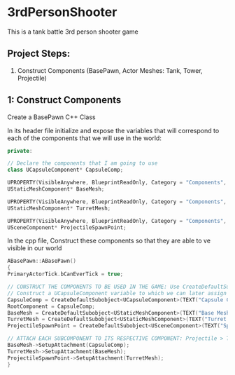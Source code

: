 
# 3rdPersonShooter
This is a tank battle 3rd person shooter game

## Project Steps:
1. Construct Components (BasePawn, Actor Meshes: Tank, Tower, Projectile)


## 1: Construct Components

Create a BasePawn C++ Class

In its header file initialize and expose the variables that will correspond to each of the components that we will use in the world:

```cpp
private: 

// Declare the components that I am going to use
class UCapsuleComponent* CapsuleComp; 

UPROPERTY(VisibleAnywhere, BlueprintReadOnly, Category = "Components", meta = (AllowPrivateAccess = "true"))
UStaticMeshComponent* BaseMesh; 

UPROPERTY(VisibleAnywhere, BlueprintReadOnly, Category = "Components", meta = (AllowPrivateAccess = "true"))
UStaticMeshComponent* TurretMesh;

UPROPERTY(VisibleAnywhere, BlueprintReadOnly, Category = "Components", meta = (AllowPrivateAccess = "true"))
USceneComponent* ProjectileSpawnPoint; 
```
In the cpp file, Construct these components so that they are able to ve visible in our world

```cpp
ABasePawn::ABasePawn()
{
PrimaryActorTick.bCanEverTick = true;

// CONSTRUCT THE COMPONENTS TO BE USED IN THE GAME: Use CreateDefaultSubobject passing the type of each component inside de <>
// Construct a UCapsuleComponent variable to which we can later assign the other components and that will be the root of all components
CapsuleComp = CreateDefaultSubobject<UCapsuleComponent>(TEXT("Capsule Collider"));
RootComponent = CapsuleComp;
BaseMesh = CreateDefaultSubobject<UStaticMeshComponent>(TEXT("Base Mesh"));
TurretMesh = CreateDefaultSubobject<UStaticMeshComponent>(TEXT("Turret Mesh"));
ProjectileSpawnPoint = CreateDefaultSubobject<USceneComponent>(TEXT("Spawn Point")); 

// ATTACH EACH SUBCOMPONENT TO ITS RESPECTIVE COMPONENT: Projectile > Turret of the tank and towers > Base of the tank and towers > root capsule component
BaseMesh->SetupAttachment(CapsuleComp);
TurretMesh->SetupAttachment(BaseMesh);
ProjectileSpawnPoint->SetupAttachment(TurretMesh);
}
```

